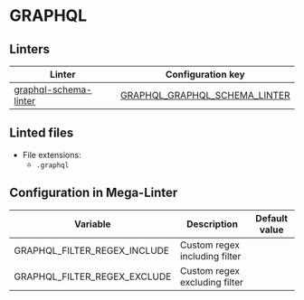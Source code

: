<!-- markdownlint-disable MD003 MD020 MD033 MD041 -->
<!-- Generated by .automation/build.py, please do not update manually -->
<!-- Instead, update descriptor file at https://github.com/nvuillam/mega-linter/tree/master/megalinter/descriptors/graphql.yml -->
# GRAPHQL

## Linters

| Linter | Configuration key |
| ------ | ----------------- |
| [graphql-schema-linter](graphql_graphql_schema_linter.md) | [GRAPHQL_GRAPHQL_SCHEMA_LINTER](graphql_graphql_schema_linter.md) |

## Linted files

- File extensions:
  - `.graphql`

## Configuration in Mega-Linter

| Variable | Description | Default value |
| ----------------- | -------------- | -------------- |
| GRAPHQL_FILTER_REGEX_INCLUDE | Custom regex including filter |  |
| GRAPHQL_FILTER_REGEX_EXCLUDE | Custom regex excluding filter |  |

